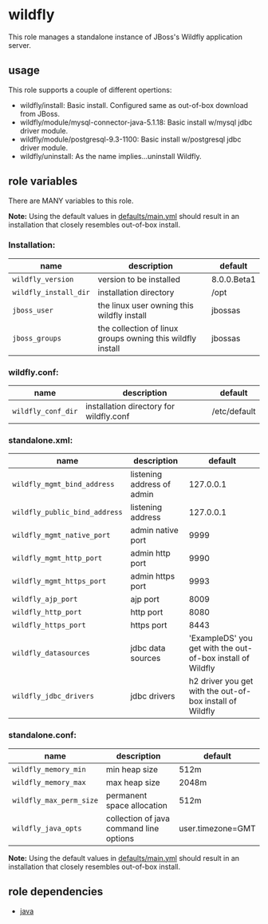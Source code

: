 # wildfly 

This role manages a standalone instance of JBoss's Wildfly application server.

## usage

This role supports a couple of different opertions:

  * wildfly/install: Basic install.  Configured same as out-of-box download from JBoss. 
  * wildfly/module/mysql-connector-java-5.1.18: Basic install w/mysql jdbc driver module. 
  * wildfly/module/postgresql-9.3-1100: Basic install w/postgresql jdbc driver module. 
  * wildfly/uninstall: As the name implies...uninstall Wildfly. 

## role variables

There are MANY variables to this role. 

**Note:** Using the default values in [defaults/main.yml](https://github.com/pinterb/bootstrap/blob/master/provisioning/ansible/roles/wildfly/install/defaults/main.yml) should result in an installation that closely resembles out-of-box install.

### Installation:

|name|description|default|
|----|-----------|-------|
|`wildfly_version`|version to be installed|8.0.0.Beta1|
|`wildfly_install_dir`|installation directory|/opt|
|`jboss_user`|the linux user owning this wildfly install|jbossas|
|`jboss_groups`|the collection of linux groups owning this wildfly install|jbossas|


### wildfly.conf:

|name|description|default|
|----|-----------|-------|
|`wildfly_conf_dir`|installation directory for wildfly.conf|/etc/default|


### standalone.xml:

|name|description|default|
|----|-----------|-------|
|`wildfly_mgmt_bind_address`|listening address of admin|127.0.0.1|
|`wildfly_public_bind_address`|listening address|127.0.0.1|
|`wildfly_mgmt_native_port`|admin native port|9999|
|`wildfly_mgmt_http_port`|admin http port|9990|
|`wildfly_mgmt_https_port`|admin https port|9993|
|`wildfly_ajp_port`|ajp port|8009|
|`wildfly_http_port`|http port|8080|
|`wildfly_https_port`|https port|8443|
|`wildfly_datasources`|jdbc data sources|'ExampleDS' you get with the out-of-box install of Wildfly|
|`wildfly_jdbc_drivers`|jdbc drivers|h2 driver you get with the out-of-box install of Wildfly|


### standalone.conf:

|name|description|default|
|----|-----------|-------|
|`wildfly_memory_min`|min heap size|512m|
|`wildfly_memory_max`|max heap size|2048m|
|`wildfly_max_perm_size`|permanent space allocation|512m|
|`wildfly_java_opts`|collection of java command line options|user.timezone=GMT|


**Note:** Using the default values in [defaults/main.yml](https://github.com/pinterb/bootstrap/tree/master/provisioning/ansible/roles/wildfly/install/defaults/main.yaml) should result in an installation that closely resembles out-of-box install.

## role dependencies

  * [java](https://github.com/pinterb/bootstrap/tree/master/provisioning/ansible/roles/java)
